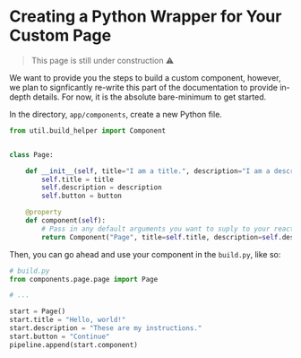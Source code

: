 # Creating a Python Wrapper for Your Custom Page

> This page is still under construction ⚠️

We want to provide you the steps to build a custom component, however, we plan to signficantly re-write this part of the documentation to provide in-depth details. For now, it is the absolute bare-minimum to get started.

In the directory, `app/components`, create a new Python file.

```python
from util.build_helper import Component


class Page:

    def __init__(self, title="I am a title.", description="I am a description.", button="Continue"):
        self.title = title
        self.description = description
        self.button = button

    @property
    def component(self):
        # Pass in any default arguments you want to suply to your react.js file as soon as its initialized
        return Component("Page", title=self.title, description=self.description, button_name=self.button)
```

Then, you can go ahead and use your component in the `build.py`, like so:


```python
# build.py
from components.page.page import Page

# ...

start = Page()
start.title = "Hello, world!"
start.description = "These are my instructions."
start.button = "Continue"
pipeline.append(start.component)
```

